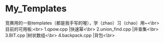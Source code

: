 # My_Templates
竞赛用的一些templates（都是我手写的喔），学（zhao）习（chao）用~<\br>
目前的可用板:<br\>
1.qpow.cpp           |快速幂<\br>
2.union_find.cpp     |并查集<\br>
3.BIT.cpp            |树状数组<\br>
4.backpack.cpp       |背包<\br>
